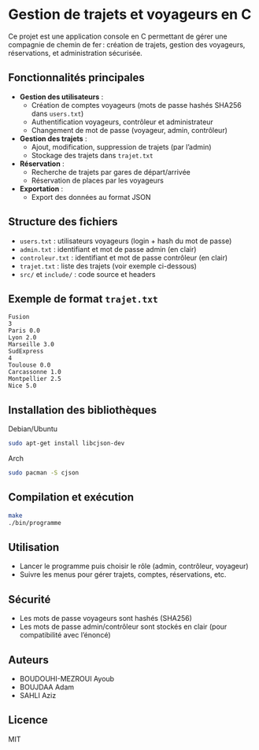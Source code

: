 # Gestion de trajets et voyageurs en C

Ce projet est une application console en C permettant de gérer une compagnie de chemin de fer : création de trajets, gestion des voyageurs, réservations, et administration sécurisée.

## Fonctionnalités principales
- **Gestion des utilisateurs** :
  - Création de comptes voyageurs (mots de passe hashés SHA256 dans `users.txt`)
  - Authentification voyageurs, contrôleur et administrateur
  - Changement de mot de passe (voyageur, admin, contrôleur)
- **Gestion des trajets** :
  - Ajout, modification, suppression de trajets (par l’admin)
  - Stockage des trajets dans `trajet.txt`
- **Réservation** :
  - Recherche de trajets par gares de départ/arrivée
  - Réservation de places par les voyageurs
- **Exportation** :
  - Export des données au format JSON

## Structure des fichiers
- `users.txt` : utilisateurs voyageurs (login + hash du mot de passe)
- `admin.txt` : identifiant et mot de passe admin (en clair)
- `controleur.txt` : identifiant et mot de passe contrôleur (en clair)
- `trajet.txt` : liste des trajets (voir exemple ci-dessous)
- `src/` et `include/` : code source et headers

## Exemple de format `trajet.txt`
```
Fusion
3
Paris 0.0
Lyon 2.0
Marseille 3.0
SudExpress
4
Toulouse 0.0
Carcassonne 1.0
Montpellier 2.5
Nice 5.0
```

## Installation des bibliothèques
Debian/Ubuntu
```sh
sudo apt-get install libcjson-dev
```
Arch
```sh
sudo pacman -S cjson
```


## Compilation et exécution

```sh
make
./bin/programme
```

## Utilisation
- Lancer le programme puis choisir le rôle (admin, contrôleur, voyageur)
- Suivre les menus pour gérer trajets, comptes, réservations, etc.

## Sécurité
- Les mots de passe voyageurs sont hashés (SHA256)
- Les mots de passe admin/contrôleur sont stockés en clair (pour compatibilité avec l’énoncé)

## Auteurs
- BOUDOUHI-MEZROUI Ayoub
- BOUJDAA Adam
- SAHLI Aziz

## Licence
MIT
